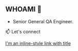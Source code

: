 ## WHOAMI 👋

* Senior General QA Engineer. 


📫 Let's connect


[I'm an inline-style link with title](https://www.google.com "Google's Homepage")
